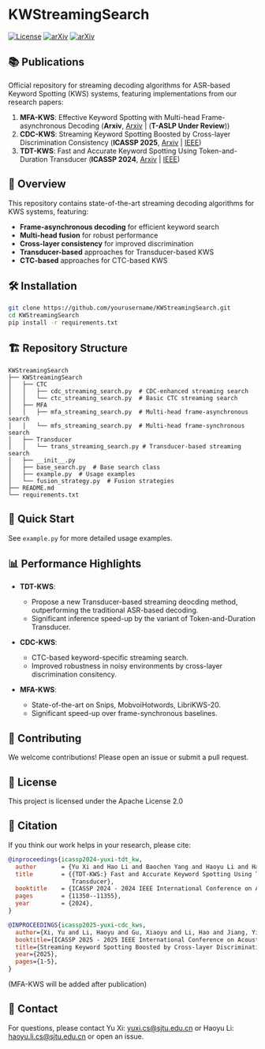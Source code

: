 # KWStreamingSearch

[![License](https://img.shields.io/badge/License-Apache%202.0-blue.svg)](https://opensource.org/licenses/Apache-2.0)
[![arXiv](https://img.shields.io/badge/arXiv-2403.13332-b31b1b.svg)](https://arxiv.org/abs/2403.13332)
[![arXiv](https://img.shields.io/badge/arXiv-2412.12635-b31b1b.svg)](https://arxiv.org/abs/2412.12635)


## 📚 Publications
Official repository for streaming decoding algorithms for ASR-based Keyword Spotting (KWS) systems, featuring implementations from our research papers:

1. **MFA-KWS**: Effective Keyword Spotting with Multi-head Frame-asynchronous Decoding 
   (**Arxiv**, [Arxiv](https://arxiv.org/abs/2505.19577) | (**T-ASLP Under Review**))
2. **CDC-KWS**: Streaming Keyword Spotting Boosted by Cross-layer Discrimination Consistency 
   (**ICASSP 2025**, [Arxiv](https://arxiv.org/abs/2412.12635) | [IEEE](https://ieeexplore.ieee.org/document/10890010))
1. **TDT-KWS**: Fast and Accurate Keyword Spotting Using Token-and-Duration Transducer
   (**ICASSP 2024**, [Arxiv](https://arxiv.org/abs/2403.13332) | [IEEE](https://ieeexplore.ieee.org/document/10446909))

## 📖 Overview

This repository contains state-of-the-art streaming decoding algorithms for KWS systems, featuring:

- **Frame-asynchronous decoding** for efficient keyword search
- **Multi-head fusion** for robust performance
- **Cross-layer consistency** for improved discrimination
- **Transducer-based** approaches for Transducer-based KWS
- **CTC-based** approaches for CTC-based KWS 

## 🛠️ Installation

```bash
git clone https://github.com/yourusername/KWStreamingSearch.git
cd KWStreamingSearch
pip install -r requirements.txt
```

## 🏗️ Repository Structure

```
KWStreamingSearch
├── KWStreamingSearch
│   ├── CTC
│   │   ├── cdc_streaming_search.py  # CDC-enhanced streaming search
│   │   └── ctc_streaming_search.py  # Basic CTC streaming search
│   ├── MFA
│   │   ├── mfa_streaming_search.py  # Multi-head frame-asynchronous search
│   │   └── mfs_streaming_search.py  # Multi-head frame-synchronous search
│   ├── Transducer
│   │   └── trans_streaming_search.py # Transducer-based streaming search
│   ├── __init__.py
│   ├── base_search.py  # Base search class
│   ├── example.py  # Usage examples
│   └── fusion_strategy.py  # Fusion strategies
├── README.md
└── requirements.txt
```

## 🚀 Quick Start

See `example.py` for more detailed usage examples.

## 📊 Performance Highlights

- **TDT-KWS**:
  - Propose a new Transducer-based streaming deocding method, outperforming the traditional ASR-based decoding.
  - Significant inference speed-up by the variant of Token-and-Duration Transducer.

- **CDC-KWS**:
  - CTC-based keyword-specific streaming search.
  - Improved robustness in noisy environments by cross-layer discrimination consitency.

- **MFA-KWS**:
  - State-of-the-art on Snips, MobvoiHotwords, LibriKWS-20.
  - Significant speed-up over frame-synchronous baselines.

## 🤝 Contributing

We welcome contributions! Please open an issue or submit a pull request.

## 📜 License

This project is licensed under the Apache License 2.0

## 📝 Citation

If you think our work helps in your research, please cite:

```bibtex
@inproceedings{icassp2024-yuxi-tdt_kw,
  author       = {Yu Xi and Hao Li and Baochen Yang and Haoyu Li and Hainan Xu and Kai Yu},
  title        = {{TDT-KWS:} Fast and Accurate Keyword Spotting Using Token-and-Duration
                  Transducer},
  booktitle    = {ICASSP 2024 - 2024 IEEE International Conference on Acoustics, Speech and Signal Processing (ICASSP)},
  pages        = {11350--11355},
  year         = {2024},
}

@INPROCEEDINGS{icassp2025-yuxi-cdc_kws,
  author={Xi, Yu and Li, Haoyu and Gu, Xiaoyu and Li, Hao and Jiang, Yidi and Yu, Kai},
  booktitle={ICASSP 2025 - 2025 IEEE International Conference on Acoustics, Speech and Signal Processing (ICASSP)}, 
  title={Streaming Keyword Spotting Boosted by Cross-layer Discrimination Consistency}, 
  year={2025},
  pages={1-5},
}
```

(MFA-KWS will be added after publication)

## 📧 Contact

For questions, please contact Yu Xi: yuxi.cs@sjtu.edu.cn or Haoyu Li: haoyu.li.cs@sjtu.edu.cn or open an issue.
